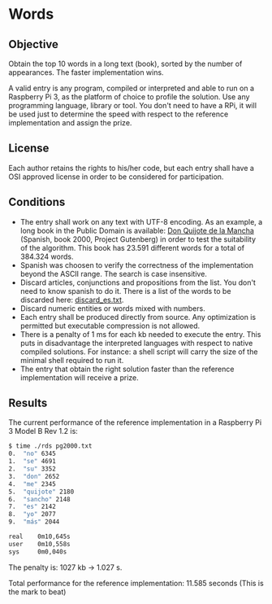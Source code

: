 # Words

## Objective
Obtain the top 10 words in a long text (book), sorted by the number of appearances. The faster implementation wins.

A valid entry is any program, compiled or interpreted and able to run on a Raspberry Pi 3, as the platform of choice to profile the solution. Use any programming language, library or tool. You don't need to have a RPi, it will be used just to determine the speed with respect to the reference implementation and assign the prize. 

## License
Each author retains the rights to his/her code, but each entry shall have a OSI approved license in order to be considered for participation.

## Conditions
- The entry shall work on any text with UTF-8 encoding. As an example, a long book in the Public Domain is available: [Don Quijote de la Mancha](http://www.gutenberg.org/cache/epub/2000/pg2000.txt) (Spanish, book 2000, Project Gutenberg) in order to test the suitability of the algorithm. This book has 23.591 different words for a total of 384.324 words.
- Spanish was choosen to verify the correctness of the implementation beyond the ASCII range. The search is case insensitive.
- Discard articles, conjunctions and propositions from the list. You don't need to know spanish to do it. There is a list of the words to be discarded here: [discard_es.txt](https://github.com/ideati/challenges/blob/master/Data/Words/discard_es.txt).
- Discard numeric entities or words mixed with numbers.
- Each entry shall be produced directly from source. Any optimization is permitted but executable compression is not allowed.
- There is a penalty of 1 ms for each kb needed to execute the entry. This puts in disadvantage the interpreted languages with respect to native compiled solutions. For instance: a shell script will carry the size of the minimal shell required to run it.
- The entry that obtain the right solution faster than the reference implementation will receive a prize.

## Results
The current performance of the reference implementation in a Raspberry Pi 3 Model B Rev 1.2 is:
```sh
$ time ./rds pg2000.txt
0.  "no" 6345
1.  "se" 4691
2.  "su" 3352
3.  "don" 2652
4.  "me" 2345
5.  "quijote" 2180
6.  "sancho" 2148
7.  "es" 2142
8.  "yo" 2077
9.  "más" 2044

real    0m10,645s
user    0m10,558s
sys     0m0,040s
```
The penalty is: 1027 kb -> 1.027 s.

Total performance for the reference implementation: 11.585 seconds (This is the mark to beat)
